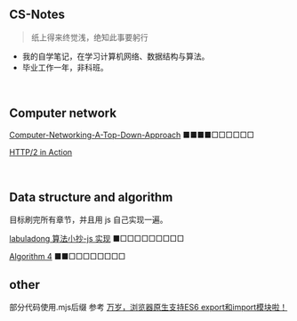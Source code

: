 ## CS-Notes

> 纸上得来终觉浅，绝知此事要躬行

- 我的自学笔记，在学习计算机网络、数据结构与算法。
- 毕业工作一年，非科班。

<br/>

## Computer network

[Computer-Networking-A-Top-Down-Approach](https://github.com/ZHHHH9980/Notes_zh/tree/master/Computer%20Network/computer-network-top-down-approach) ■■■■□□□□□□

[HTTP/2 in Action](https://github.com/ZHHHH9980/Notes_zh/tree/master/Computer%20Network/HTTP2%20in%20Action)

<br/>

## Data structure and algorithm

目标刷完所有章节，并且用 js 自己实现一遍。

[labuladong 算法小抄-js 实现](https://github.com/ZHHHH9980/Notes_zh/tree/master/Algorithm/labuladong) ■□□□□□□□□□

[Algorithm 4](https://github.com/ZHHHH9980/Notes_zh/tree/master/Algorithm/Algorithm%204) ■■□□□□□□□□


## other 
部分代码使用.mjs后缀
参考 [万岁，浏览器原生支持ES6 export和import模块啦！](https://www.zhangxinxu.com/wordpress/2018/08/browser-native-es6-export-import-module/)